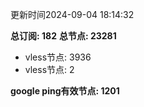 更新时间2024-09-04 18:14:32

**总订阅: 182**
**总节点: 23281**
- vless节点: 3936
- vless节点: 2

**google ping有效节点: 1201**
